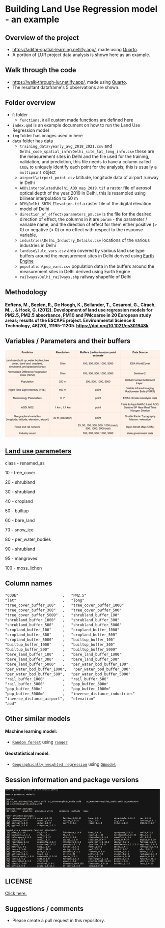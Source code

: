 # Building Land Use Regression model - an example

## Overview of the project

- https://adithi-spatial-learning.netlify.app/, made using [Quarto](https://quarto.org/). 
- A portion of LUR project data analysis is shown here as an example.

## Walk through the code

- https://walk-through-lur.netlify.app/, made using [Quarto](https://quarto.org/). 
- The resultant dataframe's 5 observations are shown. 

## Folder overview 
- `R` folder  
  - `functions.R` all custom made functions are defined here
- `index.qmd` is an example document on how to run the Land Use Regression model
- `img` folder has images used in here
- `data` folder has data
  - `training_data\yearly_avg_2018_2021.csv` and `Delhi_code_spatial_info\Delhi_site_lat_long_info.csv` these are the measurement sites in Delhi and the file used for the training, validation, and prediction, this file needs to have a column called `CODE` to uniquely identify each point for the analysis; this is usually a `multipoint` object
  - `airport\airport_point.csv` latitude, longitude data of airport runway in Delhi
  - `AOD\interpolated\Delhi_AOD_map_2019.tif` a raster file of aerosol  optical depth of the year 2019 in Delhi, this is resampled using bilinear interpolation to 50 m
  - `DEM\Delhi_SRTM_Elevation.tif` a raster file of the digital elevation model of Delhi
  - `direction_of_effect\parameters_pm.csv` is the file for the desired direction of effect, the columns in it are `param` - the parameter / variable name, and the direction of effect for them either positive (> 0) or negative (< 0) or no effect with respect to the response variable. 
  - `industries\Delhi_Industry_Details.csv` locations of the various industries in Delhi 
  - `landuse\lulc_vars.csv` area covered by various land use type buffers around the measurement sites in Delhi derived using [Earth Engine](https://earthengine.google.com/)
  - `population\pop_vars.csv` population data in the buffers around the measurement sites in Delhi derived using Earth Engine
  - `railways\Delhi_railways.shp` railway shapefile of Delhi


## Methodology 

#### Eeftens, M., Beelen, R., De Hoogh, K., Bellander, T., Cesaroni, G., Cirach, M., . & Hoek, G. (2012). Development of land use regression models for PM2.5, PM2.5 absorbance, PM10 and PMcoarse in 20 European study areas; results of the ESCAPE project. Environmental Science & Technology, 46(20), 11195-11205. https://doi.org/10.1021/es301948k

## Variables / Parameters and their buffers 

![\label{fig:parameters}](img/parameters_2.jpg)
    
## [Land use parameters](https://developers.google.com/earth-engine/datasets/catalog/ESA_WorldCover_v100) 

class - renamed_as 

10 - tree_cover

20 - shrubland

30 - shrubland

40 - cropland

50 - builtup

60 - bare_land

70 - snow_ice

80 - per_water_bodies

90 - shrubland

95 - mangroves

100 - moss_lichen

## Column names 

```{r}
"CODE"                    ,   "PM2.5"                      
"lat"                     ,   "long"                       
"tree_cover_buffer_100"   ,   "tree_cover_buffer_1000"     
"tree_cover_buffer_300"   ,   "tree_cover_buffer_500"      
"tree_cover_buffer_5000"  ,   "shrubland_buffer_100"       
"shrubland_buffer_1000"   ,   "shrubland_buffer_300"       
"shrubland_buffer_500"    ,   "shrubland_buffer_5000"      
"cropland_buffer_100"     ,   "cropland_buffer_1000"       
"cropland_buffer_300"     ,   "cropland_buffer_500"        
"cropland_buffer_5000"    ,   "builtup_buffer_100"         
"builtup_buffer_1000"     ,   "builtup_buffer_300"         
"builtup_buffer_500"      ,   "builtup_buffer_5000"        
"bare_land_buffer_100"    ,   "bare_land_buffer_1000"      
"bare_land_buffer_300"    ,   "bare_land_buffer_500"       
"bare_land_buffer_5000"   ,   "per_water_bod_buffer_100"   
"per_water_bod_buffer_1000",   "per_water_bod_buffer_300"   
"per_water_bod_buffer_500",   "per_water_bod_buffer_5000"  
"rail_buffer_1000"        ,   "rail_buffer_500"            
"rail_buffer_5000"        ,   "pop_buffer_300m"            
"pop_buffer_500m"         ,   "pop_buffer_1000m"           
"pop_buffer_5000m"        ,   "inverse_distance_industries"
"inverse_distance_airport",   "elevation"                  
"aod"  

```

## Other similar models 

#### Machine learning model:
  - [`Random forest`](https://link.springer.com/article/10.1023/a:1010933404324?utm_source=getftr&utm_medium=getftr&utm_campaign=getftr_pilot) using [`ranger`](https://cran.r-project.org/web/packages/ranger/ranger.pdf)

#### Geostatistical model:
  - [`Geographically weighted regression`](https://onlinelibrary.wiley.com/doi/abs/10.1111/j.1538-4632.1996.tb00936.x) using [`GWmodel`](https://cran.r-project.org/web/packages/GWmodel/GWmodel.pdf)

## Session information and package versions 

![\label{fig:session_info}](img/session_info.jpg)

## LICENSE

[Click here.](https://github.com/adithirgis/code_examples/blob/main/LICENSE)

## Suggestions / comments 

- Please create a pull request in this repository. 
